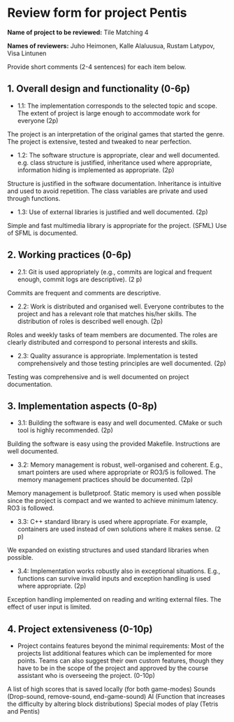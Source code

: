 # Review form for project Pentis

**Name of project to be reviewed:**
Tile Matching 4

**Names of reviewers:**
Juho Heimonen, Kalle Alaluusua, Rustam Latypov, Visa Lintunen

Provide short comments (2-4 sentences) for each item below.

## 1. Overall design and functionality (0-6p)

  * 1.1: The implementation corresponds to the selected topic and
scope. The extent of project is large enough to accommodate work for
everyone (2p)

The project is an interpretation of the original games that started the genre. 
The project is extensive, tested and tweaked to near perfection.

  * 1.2: The software structure is appropriate, clear and well
documented. e.g. class structure is justified, inheritance used where
appropriate, information hiding is implemented as appropriate. (2p)

Structure is justified in the software documentation.
Inheritance is intuitive and used to avoid repetition.
The class variables are private and used through functions.

  * 1.3: Use of external libraries is justified and well documented. (2p)

Simple and fast multimedia library is appropriate for the project. (SFML)
Use of SFML is documented.

## 2. Working practices (0-6p)

  * 2.1: Git is used appropriately (e.g., commits are logical and
frequent enough, commit logs are descriptive). (2 p)

Commits are frequent and comments are descriptive.


  * 2.2: Work is distributed and organised well. Everyone contributes to
the project and has a relevant role that matches his/her skills. The
distribution of roles is described well enough. (2p)

Roles and weekly tasks of team members are documented.
The roles are clearly distributed and correspond to personal interests and skills.

  * 2.3: Quality assurance is appropriate. Implementation is tested
comprehensively and those testing principles are well documented. (2p)

Testing was comprehensive and is well documented on project documentation.


## 3. Implementation aspects (0-8p)

  * 3.1: Building the software is easy and well documented. CMake or
such tool is highly recommended. (2p)

Building the software is easy using the provided Makefile.
Instructions are well documented.

  * 3.2: Memory management is robust, well-organised and
coherent. E.g., smart pointers are used where appropriate or RO3/5 is
followed. The memory management practices should be documented. (2p)

Memory management is bulletproof.
Static memory is used when possible since the project is compact and we wanted to achieve minimum latency.
RO3 is followed.

  * 3.3: C++ standard library is used where appropriate. For example,
containers are used instead of own solutions where it makes sense. (2
p)

We expanded on existing structures and used standard libraries when possible.

  * 3.4: Implementation works robustly also in exceptional
situations. E.g., functions can survive invalid inputs and exception
handling is used where appropriate. (2p)

Exception handling implemented on reading and writing external files.
The effect of user input is limited.

## 4. Project extensiveness (0-10p)
  * Project contains features beyond the minimal requirements: Most of
the projects list additional features which can be implemented for
more points. Teams can also suggest their own custom features, though
they have to be in the scope of the project and approved by the course
assistant who is overseeing the project. (0-10p)

A list of high scores that is saved locally (for both game-modes)
Sounds (Drop-sound, remove-sound, end-game-sound)
AI (Function that increases the difficulty by altering block distributions)
Special modes of play (Tetris and Pentis)